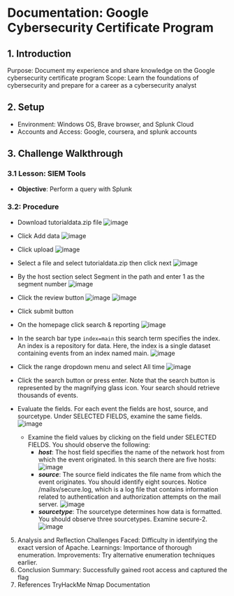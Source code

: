 # Documentation: Google Cybersecurity Certificate Program

## 1. Introduction
Purpose: Document my experience and share knowledge on the Google cybersecurity certificate program
Scope: Learn the foundations of cybersecurity and prepare for a career as a cybersecurity analyst

## 2. Setup
- Environment: Windows OS, Brave browser, and Splunk Cloud
- Accounts and Access: Google, coursera, and splunk accounts

## 3. Challenge Walkthrough

### 3.1 Lesson: SIEM Tools
- **Objective**: Perform a query with Splunk

### 3.2: Procedure

- Download tutorialdata.zip file
![image](https://github.com/abelmorad/Documentation-Splunk/assets/110463619/587bce49-5992-480e-bbe9-36db82a7eb79)

- Click Add data
![image](https://github.com/abelmorad/Documentation-Splunk/assets/110463619/29c9ce07-072b-4aac-bdd7-dbd3335b6d0a)

- Click upload
![image](https://github.com/abelmorad/Documentation-Splunk/assets/110463619/14c07ba5-6e1f-440f-b9a7-51dffe55325a)

- Select a file and select tutorialdata.zip then click next
![image](https://github.com/abelmorad/Documentation-Splunk/assets/110463619/b88157ba-6b30-46c9-ba99-5f3c78c1b84a)

- By the host section select Segment in the path and enter 1 as the segment number
![image](https://github.com/abelmorad/Documentation-Splunk/assets/110463619/eb513d8a-1f9d-4afd-9413-dade17314a3a)

- Click the review button
![image](https://github.com/abelmorad/Documentation-Splunk/assets/110463619/b94ea46f-d517-41c6-a613-7ff9ca2185b7)
![image](https://github.com/abelmorad/Documentation-Splunk/assets/110463619/17bd5ba7-0a6a-4a46-9c4c-29e6114a056a)

- Click submit button

- On the homepage click search & reporting
![image](https://github.com/abelmorad/Documentation-Splunk/assets/110463619/a1c52c7b-9cd8-48a0-a30c-c8c18eb7c2dd)

- In the search bar type `index=main` this search term specifies the index. An index is a repository for data. Here, the index is a single dataset containing events from an index named main.
![image](https://github.com/abelmorad/Documentation-Splunk/assets/110463619/146083bd-8c41-4107-b5c1-597047ca93fc)

- Click the range dropdown menu and select All time
![image](https://github.com/abelmorad/Documentation-Splunk/assets/110463619/4f0ce97b-9edc-4ec2-8a1f-81ce6984fffa)
 
- Click the search button or press enter. Note that the search button is represented by the magnifying glass icon. Your search should retrieve thousands of events.

- Evaluate the fields. For each event the fields are host, source, and sourcetype. Under SELECTED FIELDS, examine the same fields.
![image](https://github.com/abelmorad/Documentation-Splunk/assets/110463619/56b59171-fbd9-42ac-b236-b6939df083d8)
  - Examine the field values by clicking on the field under SELECTED FIELDS. You should observe the following:
    - ***host***: The host field specifies the name of the network host from which the event originated. In this search there are five hosts:
      ![image](https://github.com/abelmorad/Documentation-Splunk/assets/110463619/e1501ab7-3c96-4ee7-a2ed-fdd98078ccf6)
    - ***source***: The source field indicates the file name from which the event originates. You should identify eight sources. Notice /mailsv/secure.log,
      which is a log file that contains information related to authentication and authorization attempts on the mail server.
      ![image](https://github.com/abelmorad/Documentation-Splunk/assets/110463619/ffb98306-99f0-4c0a-b766-283c25ac7943)
    - ***sourcetype***: The sourcetype determines how data is formatted. You should observe three sourcetypes. Examine secure-2.
      ![image](https://github.com/abelmorad/Documentation-Splunk/assets/110463619/09089b8a-a536-4e50-aa9e-7f85e4281ac5)








5. Analysis and Reflection
Challenges Faced: Difficulty in identifying the exact version of Apache.
Learnings: Importance of thorough enumeration.
Improvements: Try alternative enumeration techniques earlier.
6. Conclusion
Summary: Successfully gained root access and captured the flag
7. References
TryHackMe
Nmap Documentation
